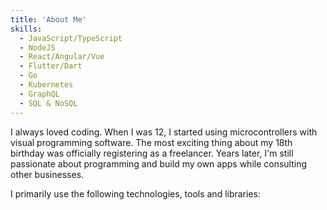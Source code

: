 ```yaml
---
title: 'About Me'
skills:
  - JavaScript/TypeScript
  - NodeJS
  - React/Angular/Vue
  - Flutter/Dart
  - Go
  - Kubernetes
  - GraphQL
  - SQL & NoSQL
---
```


I always loved coding. When I was 12, I started using microcontrollers with visual programming software. The most exciting thing about my 18th birthday was officially registering as a freelancer. Years later, I'm still passionate about programming and build my own apps while consulting other businesses.

I primarily use the following technologies, tools and libraries:
